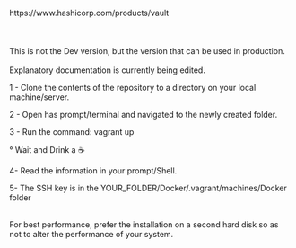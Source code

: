 </br>
https://www.hashicorp.com/products/vault
</br>
</br>
</br>
</br>
This is not the Dev version, but the version that can be used in production.
</br>
</br>
Explanatory documentation is currently being edited.
</br>
<p>1 - Clone the contents of the repository to a directory on your local machine/server.
<p>2 - Open has prompt/terminal and navigated to the newly created folder.
<p>3 - Run the command: vagrant up
<p>° Wait and Drink a ☕
<p>4- Read the information in your prompt/Shell.
<p>5- The SSH key is in the YOUR_FOLDER/Docker/.vagrant/machines/Docker folder
</br>
</br>
<p>For best performance, prefer the installation on a second hard disk so as not to alter the performance of your system.

